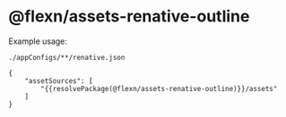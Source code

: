 # @flexn/assets-renative-outline


Example usage:

`./appConfigs/**/renative.json`

```
{
    "assetSources": [
        "{{resolvePackage(@flexn/assets-renative-outline)}}/assets"
    ]
}
```
